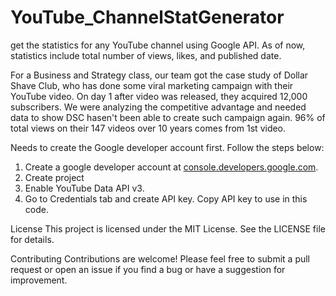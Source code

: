 # YouTube_ChannelStatGenerator
get the statistics for any YouTube channel using Google API. As of now, statistics include total number of views, likes,  and published date.

For a Business and Strategy class, our team got the case study of Dollar Shave Club, who has done some viral marketing campaign with their YouTube video. On day 1 after video was released, they acquired 12,000 subscribers. We were analyzing the competitive advantage and needed data to show DSC hasen't been able to create such campaign again. 96% of total views on their 147 videos over 10 years comes from 1st video.  

Needs to create the Google developer account first. Follow the steps below:
1. Create a google developer account at [console.developers.google.com](https://console.developers.google.com). 
2. Create project
3. Enable YouTube Data API v3.
4. Go to Credentials tab and create API key. Copy API key to use in this code.

License
This project is licensed under the MIT License. See the LICENSE file for details.

Contributing
Contributions are welcome! Please feel free to submit a pull request or open an issue if you find a bug or have a suggestion for improvement.

